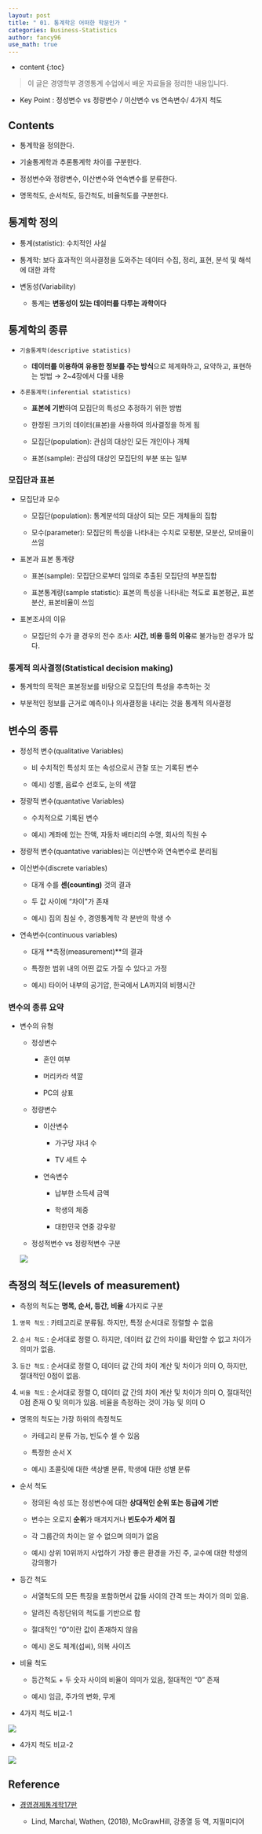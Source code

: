 ```yaml
---
layout: post
title: " 01. 통계학은 어떠한 학문인가 "
categories: Business-Statistics
author: fancy96
use_math: true
---
```

* content
{:toc}

> 이 글은 경영학부 경영통계 수업에서 배운 자료들을 정리한 내용입니다.

*  Key Point  :  정성변수 vs 정량변수 / 이산변수 vs 연속변수/ 4가지 척도

## Contents

* 통계학을 정의한다.

* 기술통계학과 추론통계학 차이를 구분한다.

* 정성변수와 정량변수, 이산변수와 연속변수를 분류한다.

* 명목척도, 순서척도, 등간척도, 비율척도를 구분한다.


## 통계학 정의

* 통계(statistic): 수치적인 사실

* 통계학: 보다 효과적인 의사결정을 도와주는 데이터 수집, 정리, 표현, 분석 및 해석에 대한 과학

* 변동성(Variability)

    * 통계는 **변동성이 있는 데이터를 다루는 과학이다**


## 통계학의 종류

* `기술통계학(descriptive statistics)`

    * **데이터를 이용하여 유용한 정보를 주는 방식**으로 체계화하고, 요약하고, 표현하는 방법 → 2~4장에서 다룰 내용

* `추론통계학(inferential statistics)`

    * **표본에 기반**하여 모집단의 특성으 추정하기 위한 방법

    * 한정된 크기의 데이터(표본)을 사용하여 의사결정을 하게 됨

    * 모집단(population): 관심의 대상인 모든 개인이나 개체

    * 표본(sample): 관심의 대상인 모집단의 부분 또는 일부


### 모집단과 표본

* 모집단과 모수

    * 모집단(population): 통계분석의 대상이 되는 모든 개체들의 집합

    * 모수(parameter): 모집단의 특성을 나타내는 수치로 모평분, 모분산, 모비율이 쓰임

* 표본과 표본 통계량

    * 표본(sample): 모집단으로부터 임의로 추출된 모집단의 부분집합

    * 표본통계량(sample statistic): 표본의 특성을 나타내는 척도로 표본평균, 표본분산, 표본비율이 쓰임

* 표본조사의 이유

    * 모집단의 수가 클 경우의 전수 조사: **시간, 비용 등의 이유**로 불가능한 경우가 많다.


### 통계적 의사결정(Statistical decision making)

* 통계학의 목적은 표본정보를 바탕으로 모집단의 특성을 추측하는 것

* 부분적인 정보를 근거로 예측이나 의사결정을 내리는 것을 통계적 의사결정


## 변수의 종류

* 정성적 변수(qualitative Variables)

    * 비 수치적인 특성치 또는 속성으로서 관찰 또는 기록된 변수

    * 예시) 성별, 음료수 선호도, 눈의 색깔

* 정량적 변수(quantative Variables)

    * 수치적으로 기록된 변수

    * 예시) 계좌에 있는 잔액, 자동차 배터리의 수명, 회사의 직원 수

* 정량적 변수(quantative variables)는 이산변수와 연속변수로 분리됨

* 이산변수(discrete variables)

    * 대개 수를 **센(counting)** 것의 결과

    * 두 값 사이에 “차이"가 존재

    * 예시) 집의 침실 수, 경영통계학 각 분반의 학생 수

* 연속변수(continuous variables)

    * 대개 **측정(measurement)**의 결과

    * 특정한 범위 내의 어떤 값도 가질 수 있다고 가정

    * 예시) 타이어 내부의 공기압, 한국에서 LA까지의 비행시간


### 변수의 종류 요약

* 변수의 유형

    * 정성변수

        * 혼인 여부

        * 머리카라 색깔

        * PC의 상표

    * 정량변수

        * 이산변수

            * 가구당 자녀 수

            * TV 세트 수

        * 연속변수

            * 납부한 소득세 금액

            * 학생의 체중

            * 대한민국 연중 강우량

    * 정성적변수 vs 정량적변수 구분

  ![](/assets/img/bs/bs-what-is-statistics_1.png)



## 측정의 척도(levels of measurement)

* 측정의 척도는 **명목, 순서, 등간, 비율** 4가지로 구분

1. `명목 척도` : 카테고리로 분류됨. 하지만, 특정 순서대로 정렬할 수 없음

2. `순서 척도` : 순서대로 정렬 O. 하지만, 데이터 값 간의 차이를 확인할 수 없고 차이가 의미가 없음.

3. `등간 척도` : 순서대로 정렬 O, 데이터 값 간의 차이 계산 및 차이가 의미 O, 하지만, 절대적인 0점이 없음.

4. `비율 척도` : 순서대로 정렬 O, 데이터 값 간의 차이 계산 및 차이가 의미 O, 절대적인 0점 존재 O 및 의미가 있음. 비율을 측정하는 것이 가능 및 의미 O

* 명목의 척도는 가장 하위의 측정척도

    * 카테고리 분류 가능, 빈도수 셀 수 있음

    * 특정한 순서 X

    * 예시) 초콜릿에 대한 색상별 분류, 학생에 대한 성별 분류

* 순서 척도

    * 정의된 속성 또는 정성변수에 대한 **상대적인 순위 또는 등급에 기반**

    * 변수는 오로지 **순위**가 매겨지거나 **빈도수가 세어 짐**

    * 각 그룹간의 차이는 알 수 없으며 의미가 없음

    * 예시) 상위 10위까지 사업하기 가장 좋은 환경을 가진 주, 교수에 대한 학생의 강의평가

* 등간 척도

    * 서열척도의 모든 특징을 포함하면서 값들 사이의 간격 또는 차이가 의미 있음.

    * 알려진 측정단위의 척도를 기반으로 함

    * 절대적인 “0”이란 값이 존재하지 않음

    * 예시) 온도 체계(섭씨), 의복 사이즈

* 비율 척도

    * 등간척도 + 두 숫자 사이의 비율이 의미가 있음, 절대적인 “0” 존재

    * 예시) 임금, 주가의 변화, 무게

* 4가지 척도 비교-1

![](/assets/img/bs/bs-what-is-statistics_2.png)

* 4가지 척도 비교-2

![](/assets/img/bs/bs-what-is-statistics_3.png)

## Reference

* [경영경제통계학17판](https://m.yes24.com/Goods/Detail/60561679)

    * Lind, Marchal, Wathen, (2018), McGrawHill, 강종열 등 역, 지필미디어